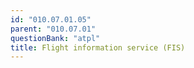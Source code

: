 ```yaml
---
id: "010.07.01.05"
parent: "010.07.01"
questionBank: "atpl"
title: Flight information service (FIS)
---
```

